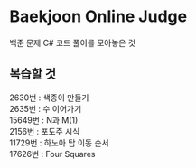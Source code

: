 # Baekjoon Online Judge
백준 문제 C# 코드 풀이를 모아놓은 것

## 복습할 것
2630번 : 색종이 만들기 <br/>
2635번 : 수 이어가기 <br/>
15649번 : N과 M(1) <br/>
2156번 : 포도주 시식 <br/>
11729번 : 하노아 탑 이동 순서 <br/>
17626번 : Four Squares <br/>
